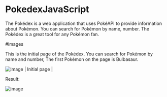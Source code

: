 # PokedexJavaScript

The Pokédex is a web application that uses PokéAPI to provide information about Pokémon. You can search for Pokémon by name, number. The Pokédex is a great tool for any Pokémon fan.

#images

This is the initial page of the Pokédex. You can search for Pokémon by name and number, The first Pokémon on the page is Bulbasaur.


![image](https://github.com/PedroSmaxY/PokedexJavaScript/assets/127573080/d923fd0c-2b9c-4964-b504-8843750d961f) | Initial page |

Result:

![image](https://github.com/PedroSmaxY/PokedexJavaScript/assets/127573080/992d1cfb-b817-4f9c-962e-e1e0fbe24158)
